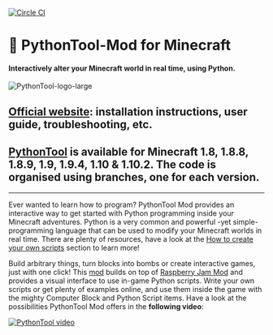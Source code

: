[![Circle CI](https://circleci.com/gh/ngcm/PythonTool-Mod.svg?style=shield&circle-token=:circle-token)](https://circleci.com/gh/ngcm/PythonTool-Mod/tree/master)

# :snake: PythonTool-Mod for Minecraft
#### Interactively alter your Minecraft world in real time, using Python.

![PythonTool-logo-large](http://www.southampton.ac.uk/~apd1g15/media/pythontool_logo_large.jpg)

## [Official website](https://ngcm.github.io/PythonTool-Mod/): installation instructions, user guide, troubleshooting, etc.

## [PythonTool](https://github.com/ngcm/PythonTool-Mod/branches/all) is available for Minecraft 1.8, 1.8.8, 1.8.9, 1.9, 1.9.4, 1.10 & 1.10.2. The code is organised using branches, one for each version.

---

Ever wanted to learn how to program? PythonTool Mod provides an interactive way to get started with Python programming inside your Minecraft adventures. Python is a very common and powerful -yet simple- programming language that can be used to modify your Minecraft worlds in real time. There are plenty of resources, have a look at the [How to create your own scripts](https://ngcm.github.io/PythonTool-Mod/startcoding/) section to learn more!

Build arbitrary things, turn blocks into bombs or create interactive games, just with one click!
This [mod](https://ngcm.github.io/PythonTool-Mod/troubleshooting/#wait-what-is-a-mod) builds on top of [Raspberry Jam Mod](https://github.com/arpruss/raspberryjammod) and provides a visual interface to use in-game Python scripts. Write your own scripts or get plenty of examples online, and use them inside the game with the mighty Computer Block and Python Script items. Have a look at the possibilities PythonTool Mod offers in the **following video**:

[![PythonTool video](https://img.youtube.com/vi/mghcv0qJNv8/0.jpg)](https://www.youtube.com/watch?v=mghcv0qJNv8)
